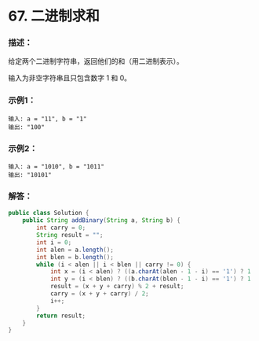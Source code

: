 # 67. 二进制求和

### 描述：
给定两个二进制字符串，返回他们的和（用二进制表示）。

输入为非空字符串且只包含数字 1 和 0。
### 示例1：
```
输入: a = "11", b = "1"
输出: "100"
```
### 示例2：
```
输入: a = "1010", b = "1011"
输出: "10101"
```
### 解答：
```java
public class Solution {
    public String addBinary(String a, String b) {
        int carry = 0;
        String result = "";
        int i = 0;
        int alen = a.length();
        int blen = b.length();
        while (i < alen || i < blen || carry != 0) {
            int x = (i < alen) ? ((a.charAt(alen - 1 - i) == '1') ? 1 : 0) : 0;
            int y = (i < blen) ? ((b.charAt(blen - 1 - i) == '1') ? 1 : 0) : 0;
            result = (x + y + carry) % 2 + result;
            carry = (x + y + carry) / 2;
            i++;
        }
        return result;
    }
}
``` 